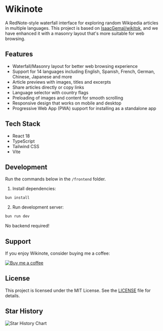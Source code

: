# Wikinote

A RedNote-style waterfall interface for exploring random Wikipedia articles in multiple languages. This project is based on [IsaacGemal/wikitok](https://github.com/IsaacGemal/wikitok), and we have enhanced it with a masonry layout that's more suitable for web browsing.

## Features

- Waterfall/Masonry layout for better web browsing experience
- Support for 14 languages including English, Spanish, French, German, Chinese, Japanese and more
- Article previews with images, titles and excerpts
- Share articles directly or copy links
- Language selector with country flags
- Preloading of images and content for smooth scrolling
- Responsive design that works on mobile and desktop
- Progressive Web App (PWA) support for installing as a standalone app

## Tech Stack

- React 18
- TypeScript
- Tailwind CSS
- Vite

## Development

Run the commands below in the `/frontend` folder.

1. Install dependencies:

```bash
bun install
```

2. Run development server:

```bash
bun run dev
```

No backend required!

## Support

If you enjoy Wikinote, consider buying me a coffee:

[![Buy me a coffee](https://img.shields.io/badge/Buy%20me%20a%20coffee-FFDD00?style=for-the-badge&logo=buy-me-a-coffee&logoColor=black)](https://buymeacoffee.com/exploreryer)

## License

This project is licensed under the MIT License. See the [LICENSE](LICENSE) file for details.

## Star History

![Star History Chart](https://api.star-history.com/svg?repos=Exploreryer/wikinote&type=Date)